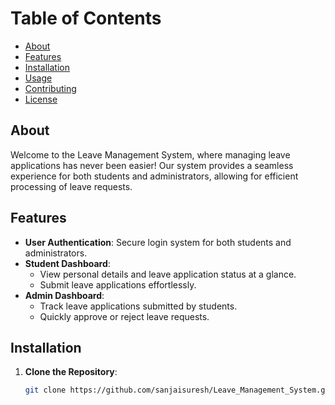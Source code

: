 # Table of Contents

- [About](#about)
- [Features](#features)
- [Installation](#installation)
- [Usage](#usage)
- [Contributing](#contributing)
- [License](#license)

## About
Welcome to the Leave Management System, where managing leave applications has never been easier! Our system provides a seamless experience for both students and administrators, allowing for efficient processing of leave requests.

## Features
- **User Authentication**: Secure login system for both students and administrators.
- **Student Dashboard**:
  - View personal details and leave application status at a glance.
  - Submit leave applications effortlessly.
- **Admin Dashboard**:
  - Track leave applications submitted by students.
  - Quickly approve or reject leave requests.

## Installation
1. **Clone the Repository**:
   ```bash
   git clone https://github.com/sanjaisuresh/Leave_Management_System.git
